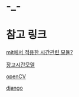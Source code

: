 # -_-

# 참고 링크

[mit에서 적용한 시간관련 모듈?](http://keith-wood.name/countdown.html)

[장고시간모델](https://github.com/bartmika/django-countdowntimer-model)

[openCV](https://www.youtube.com/watch?v=oXlwWbU8l2o&t=256s)

[django](https://www.youtube.com/watch?v=F5mRW0jo-U4)
